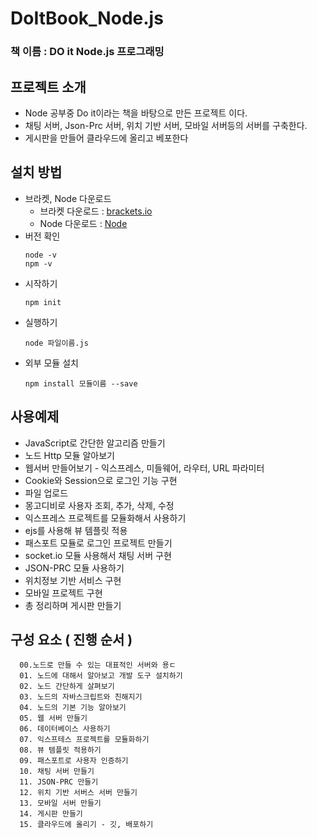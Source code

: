 # DoItBook_Node.js

### 책 이름 : DO it Node.js 프로그래밍
## 프로젝트 소개
* Node 공부중 Do it이라는 책을 바탕으로 만든 프로젝트 이다.
* 채팅 서버, Json-Prc 서버, 위치 기반 서버, 모바일 서버등의 서버를 구축한다.
* 게시판을 만들어 클라우드에 올리고 베포한다

## 설치 방법
* 브라켓, Node 다운로드
  - 브라켓 다운로드 : [brackets.io](http://brackets.io/)
  - Node 다운로드 : [Node](https://nodejs.org/ko/)
* 버전 확인
  ```
  node -v
  npm -v
  ```
* 시작하기
  ```
  npm init
  ```
* 실행하기
  ```
  node 파일이름.js
  ```
* 외부 모듈 설치
  ```
  npm install 모듈이름 --save
  ```

## 사용예제
* JavaScript로 간단한 알고리즘 만들기
* 노드 Http 모듈 알아보기
* 웹서버 만들어보기 - 익스프레스, 미들웨어, 라우터, URL 파라미터
* Cookie와 Session으로 로그인 기능 구현
* 파일 업로드
* 몽고디비로 사용자 조회, 추가, 삭제, 수정
* 익스프레스 프로젝트를 모듈화해서 사용하기
* ejs를 사용해 뷰 템플릿 적용
* 패스포트 모듈로 로그인 프로젝트 만들기
* socket.io 모듈 사용해서 채팅 서버 구현
* JSON-PRC 모듈 사용하기
* 위치정보 기반 서비스 구현
* 모바일 프로젝트 구현
* 총 정리하며 게시판 만들기

## 구성 요소 ( 진행 순서 )
  ```
    00.노드로 만들 수 있는 대표적인 서버와 용ㄷ
    01. 노드에 대해서 알아보고 개발 도구 설치하기
    02. 노드 간단하게 살펴보기
    03. 노드의 자바스크립트와 친해지기
    04. 노드의 기본 기능 알아보기
    05. 웹 서버 만들기
    06. 데이터베이스 사용하기
    07. 익스프테스 프로젝트를 모듈화하기
    08. 뷰 템플릿 적용하기
    09. 패스포트로 사용자 인증하기
    10. 채팅 서버 만들기
    11. JSON-PRC 만들기
    12. 위치 기반 서버스 서버 만들기
    13. 모바일 서버 만들기
    14. 게시판 만들기
    15. 클라우드에 올리기 - 깃, 배포하기
  ```


